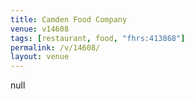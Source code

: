```yaml
---
title: Camden Food Company
venue: v14608
tags: [restaurant, food, "fhrs:413868"]
permalink: /v/14608/
layout: venue
---
```

null